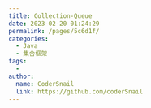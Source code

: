 ```yaml
---
title: Collection-Queue
date: 2023-02-20 01:24:29
permalink: /pages/5c6d1f/
categories:
  - Java
  - 集合框架
tags:
  - 
author: 
  name: CoderSnail
  link: https://github.com/coderSnail
---
```


